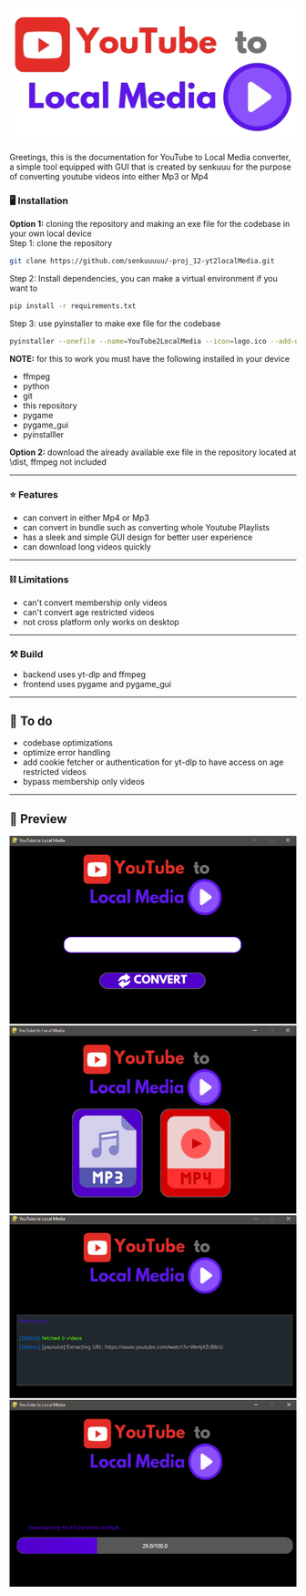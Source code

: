 <div align="center">
  <img src="resources/icons/logo.png" alt="logo">
</div>


Greetings, this is the documentation for YouTube to Local Media converter, a simple tool equipped with GUI that is created by senkuuu for the purpose of converting youtube videos into either Mp3 or Mp4

### 🖥️ Installation
<b>Option 1:</b> cloning the repository and making an exe file for the codebase in your own local device<br>
Step 1: clone the repository
```bash
git clone https://github.com/senkuuuuu/-proj_12-yt2localMedia.git
```
Step 2: Install dependencies, you can make a virtual environment if you want to
```bash
pip install -r requirements.txt
```
Step 3: use pyinstaller to make exe file for the codebase
```bash
pyinstaller --onefile --name=YouTube2LocalMedia --icon=logo.ico --add-data "resources;resources" --windowed main.py
```

<b>NOTE:</b> for this to work you must have the following installed in your device
- ffmpeg
- python
- git
- this repository
- pygame
- pygame_gui
- pyinstalller

<b>Option 2:</b> download the already available exe file in the repository located at \dist, ffmpeg not included

---

### ⭐ Features
- can convert in either Mp4 or Mp3
- can convert in bundle such as converting whole Youtube Playlists
- has a sleek and simple GUI design for better user experience
- can download long videos quickly
---

### ⛓️ Limitations
- can't convert membership only videos
- can't convert age restricted videos
- not cross platform only works on desktop
---

### ⚒️ Build
- backend uses yt-dlp and ffmpeg
- frontend uses pygame and pygame_gui
---

## 📝 To do
- codebase optimizations
- optimize error handling
- add cookie fetcher or authentication for yt-dlp to have access on age restricted videos
- bypass membership only videos
---

## 👀 Preview
<div align="center">
  <img src="preview\preview_1.png" alt="logo">
  <img src="preview\preview_2.png" alt="logo">
  <img src="preview\preview_3.png" alt="logo">
  <img src="preview\preview_4.png" alt="logo">
</div>



